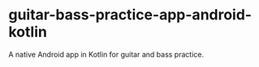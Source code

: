 # guitar-bass-practice-app-android-kotlin
A native Android app in Kotlin for guitar and bass practice.
